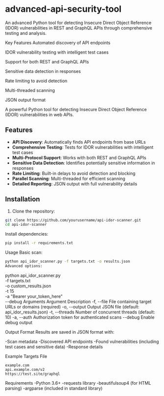 # advanced-api-security-tool
An advanced Python tool for detecting Insecure Direct Object Reference (IDOR) vulnerabilities in REST and GraphQL APIs through comprehensive testing and analysis.

Key Features
Automated discovery of API endpoints

IDOR vulnerability testing with intelligent test cases

Support for both REST and GraphQL APIs

Sensitive data detection in responses

Rate limiting to avoid detection

Multi-threaded scanning

JSON output format

A powerful Python tool for detecting Insecure Direct Object Reference (IDOR) vulnerabilities in web APIs.

## Features

- **API Discovery**: Automatically finds API endpoints from base URLs
- **Comprehensive Testing**: Tests for IDOR vulnerabilities with intelligent test cases
- **Multi-Protocol Support**: Works with both REST and GraphQL APIs
- **Sensitive Data Detection**: Identifies potentially sensitive information in responses
- **Rate Limiting**: Built-in delays to avoid detection and blocking
- **Parallel Scanning**: Multi-threaded for efficient scanning
- **Detailed Reporting**: JSON output with full vulnerability details

## Installation

1. Clone the repository:
```bash
git clone https://github.com/yourusername/api-idor-scanner.git
cd api-idor-scanner
```
Install dependencies:

```bash
pip install -r requirements.txt
```
Usage
Basic scan:

```bash
python api_idor_scanner.py -f targets.txt -o results.json
Advanced options:
```
python api_idor_scanner.py \
  -f targets.txt \
  -o custom_results.json \
  -t 15 \
  -a "Bearer your_token_here" \
  --debug
Arguments
Argument	Description
-f, --file	File containing target URLs or domains (required)
-o, --output	Output JSON file (default: api_idor_results.json)
-t, --threads	Number of concurrent threads (default: 10)
-a, --auth	Authorization token for authenticated scans
--debug	Enable debug output

Output Format
Results are saved in JSON format with:

-Scan metadata
-Discovered API endpoints
-Found vulnerabilities (including test cases and sensitive data)
-Response details

Example Targets File
```
example.com
api.example.com/v2
https://test.site/graphql
```
Requirements
-Python 3.6+
-requests library
-beautifulsoup4 (for HTML parsing)
-argparse (included in standard library)
